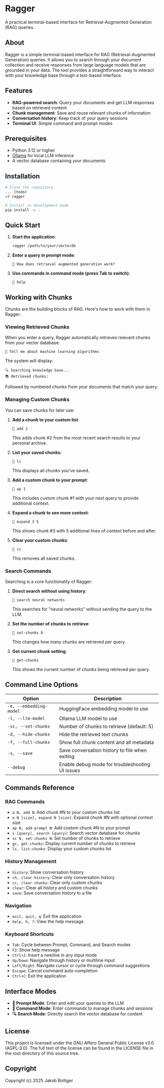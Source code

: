 # Ragger

A practical terminal-based interface for Retrieval-Augmented Generation (RAG) queries.

## About

Ragger is a simple terminal-based interface for RAG (Retrieval-Augmented Generation) queries. It allows you to search through your document collection and receive responses from large language models that are grounded in your data. The tool provides a straightforward way to interact with your knowledge base through a text-based interface.

## Features

- **RAG-powered search**: Query your documents and get LLM responses based on retrieved content
- **Chunk management**: Save and reuse relevant chunks of information
- **Conversation history**: Keep track of your query sessions
- **Terminal UI**: Simple command and prompt modes

## Prerequisites

- Python 3.12 or higher
- [Ollama](https://ollama.ai) for local LLM inference
- A vector database containing your documents

## Installation

```bash
# Clone the repository
... (todo)
cd ragger

# Install in development mode
pip install -e .
```

## Quick Start

1. **Start the application**:
   ```bash
   ragger /path/to/your/vectordb
   ```

2. **Enter a query in prompt mode**:
   ```
   💬 How does retrieval augmented generation work?
   ```

3. **Use commands in command mode (press Tab to switch)**:
   ```
   🔧 help
   ```

## Working with Chunks

Chunks are the building blocks of RAG. Here's how to work with them in Ragger:

### Viewing Retrieved Chunks

When you enter a query, Ragger automatically retrieves relevant chunks from your vector database:

```
💬 Tell me about machine learning algorithms
```

The system will display:
```
🔍 Searching knowledge base...
📚 Retrieved chunks:
```

Followed by numbered chunks from your documents that match your query.

### Managing Custom Chunks

You can save chunks for later use:

1. **Add a chunk to your custom list**:
   ```
   🔧 add 2
   ```
   This adds chunk #2 from the most recent search results to your personal archive.

2. **List your saved chunks**:
   ```
   🔧 lc
   ```
   This displays all chunks you've saved.

3. **Add a custom chunk to your prompt**:
   ```
   🔧 ap 1
   ```
   This includes custom chunk #1 with your next query to provide additional context.

4. **Expand a chunk to see more context**:
   ```
   🔧 expand 3 5
   ```
   This shows chunk #3 with 5 additional lines of context before and after.

5. **Clear your custom chunks**:
   ```
   🔧 cc
   ```
   This removes all saved chunks.

### Search Commands

Searching is a core functionality of Ragger:

1. **Direct search without using history**:
   ```
   🔧 search neural networks
   ```
   This searches for "neural networks" without sending the query to the LLM.

2. **Set the number of chunks to retrieve**:
   ```
   🔧 set-chunks 8
   ```
   This changes how many chunks are retrieved per query.

3. **Get current chunk setting**:
   ```
   🔧 get-chunks
   ```
   This shows the current number of chunks being retrieved per query.

## Command Line Options

| Option | Description |
|--------|-------------|
| `-e, --embedding-model` | HuggingFace embedding model to use |
| `-l, --llm-model` | Ollama LLM model to use |
| `-sc, --set-chunks` | Number of chunks to retrieve (default: 5) |
| `-d, --hide-chunks` | Hide the retrieved text chunks |
| `-f, --full-chunks` | Show full chunk content and all metadata |
| `-s, --save` | Save conversation history to file when exiting |
| `--debug` | Enable debug mode for troubleshooting UI issues |

## Commands Reference

### RAG Commands
- `a N, add N`: Add chunk #N to your custom chunks list
- `e N [size], expand N [size]`: Expand chunk #N with optional context size
- `ap N, add-prompt N`: Add custom chunk #N to your prompt
- `s [query], search [query]`: Search vector database for chunks
- `sc N, set-chunks N`: Set number of chunks to retrieve
- `gc, get-chunks`: Display current number of chunks to retrieve
- `lc, list-chunks`: Display your custom chunks list

### History Management
- `history`: Show conversation history
- `ch, clear-history`: Clear only conversation history
- `cc, clear-chunks`: Clear only custom chunks
- `clear`: Clear all history and custom chunks
- `save`: Save conversation history to a file

### Navigation
- `exit, quit, q`: Exit the application
- `help, h, ?`: View the help message

### Keyboard Shortcuts
- `Tab`: Cycle between Prompt, Command, and Search modes
- `F2`: Show help message
- `Ctrl+J`: Insert a newline in any input mode
- `Up/Down`: Navigate through history or multiline input
- `Left/Right`: Navigate cursor or cycle through command suggestions
- `Escape`: Cancel command auto-completion
- `Ctrl+C`: Exit the application

## Interface Modes

- **💬 Prompt Mode**: Enter and edit your queries to the LLM
- **🔧 Command Mode**: Enter commands to manage chunks and sessions
- **🔍 Search Mode**: Directly search the vector database for content

## License

This project is licensed under the GNU Affero General Public License v3.0 (AGPL-3.0).
The full text of the license can be found in the LICENSE file in the root directory of this source tree.

## Copyright

Copyright (c) 2025 Jakob Bolliger